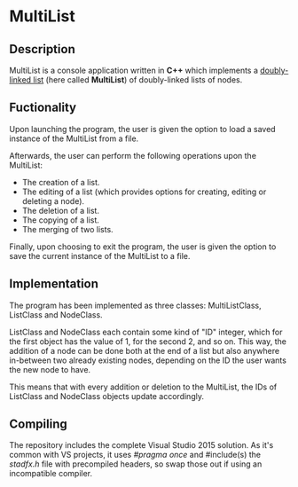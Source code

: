 # MultiList

## Description
MultiList is a console application written in **C++** which implements a [doubly-linked list](https://en.wikipedia.org/wiki/Doubly_linked_list) (here called **MultiList**) of doubly-linked lists of nodes.

## Fuctionality
Upon launching the program, the user is given the option to load a saved instance of the MultiList from a file.

Afterwards, the user can perform the following operations upon the MultiList:
- The creation of a list.
- The editing of a list (which provides options for creating, editing or deleting a node).
- The deletion of a list.
- The copying of a list.
- The merging of two lists.

Finally, upon choosing to exit the program, the user is given the option to save the current instance of the MultiList to a file.

## Implementation
The program has been implemented as three classes: MultiListClass, ListClass and NodeClass.

ListClass and NodeClass each contain some kind of "ID" integer, which for the first object has the value of 1, for the second 2, and so on.
This way, the addition of a node can be done both at the end of a list but also anywhere in-between two already existing nodes, depending on the ID the user wants the new node to have.

This means that with every addition or deletion to the MultiList, the IDs of ListClass and NodeClass objects update accordingly.

## Compiling
The repository includes the complete Visual Studio 2015 solution. As it's common with VS projects, it uses *#pragma once* and #include(s) the *stadfx.h* file with precompiled headers, so swap those out if using an incompatible compiler.
